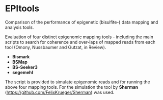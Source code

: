 # EPItools
Comparison of the performance of epigenetic (bisulfite-) data mapping and analysis tools.

Evaluation of four distinct epigenomic mapping tools - including the main scripts to search for coherence and over-laps of mapped reads from each tool (Omony, Nussbaumer and Gutzat, in Review).

- **Bismark**
- **BSMap**
- **BS-Seeker3**
- **segemehl**

The script is provided to simulate epigenomic reads and for running the above four mapping tools.
For the simulation the tool by **Sherman** (https://github.com/FelixKrueger/Sherman) was used.

